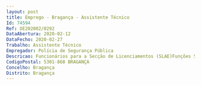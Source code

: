 ```yaml
--- 
layout: post
title: Emprego - Bragança - Assistente Técnico
Id: 74594
Ref: OE202002/0292
DataAbertura: 2020-02-12
DataFecho: 2020-02-27
Trabalho: Assistente Técnico
Empregador: Polícia de Segurança Pública
Descricao: Funcionários para a Secção de Licenciamentos (SLAE)Funções Secção de serviços, com o respetivo chefe, à qual compete a) Organizar e manter serviço de atendimento ao público b) Elaborar todo o expediente relativo ao licenciamento para uso e porte de armas, munições, produtos explosivos e matérias perigosas c) Organizar e manter permanentemente atualizado um sistema de cadastro de licenciamentos concedidos para informação a remeter à DN PSP d) Manter atualizados os registos estatísticos de toda a atividade de licenciamento e) Coordenar e gerir a utilização do Sistema Integrado de Gestão de Armas e Explosivos(SIGAE) em toda a área do Comando, dentro das respetivas competências f) Aplicar as taxas e emolumentos a cobrar, promovendo a elaboração dos documentos necessários e justificativos da cobrança efetuada g) Manter a ligação técnica com o Departamento de Armas e Explosivos da DNPSP.
CodigoPostal: 5301-868 BRAGANÇA
Concelho: Bragança
Distrito: Bragança
--- 
```

